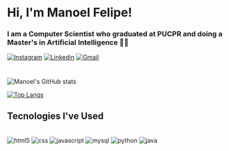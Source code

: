<h1> Hi, I'm Manoel Felipe! </h1>

<h3> I am a Computer Scientist who graduated at PUCPR and doing a Master's in Artificial Intelligence 👨‍💻 </h3>

[![Instagram](https://img.shields.io/badge/Instagram-E4405F?style=for-the-badge&logo=instagram&logoColor=white)](https://instagram.com/manoelbina.02?igshid=YmMyMTA2M2Y=)
[![Linkedin](https://img.shields.io/badge/LinkedIn-0077B5?style=for-the-badge&logo=linkedin&logoColor=white)](https://www.linkedin.com/in/manoel-felipe-de-almeida-bina-640821234)
[![Gmail](https://img.shields.io/badge/Gmail-D14836?style=for-the-badge&logo=gmail&logoColor=white)](mailto:manoelfelipe.s33@gmail.com)
#
![Manoel's GitHub stats](https://github-readme-stats.vercel.app/api?username=ManoelFelipeAB&show_icons=true&theme=tokyonight)

[![Top Langs](https://github-readme-stats.vercel.app/api/top-langs/?username=ManoelFelipeAB&layout=compact&theme=tokyonight)](https://github.com/anuraghazra/github-readme-stats)

<h2> Tecnologies I've Used </h2>
<div style="display: inline_block"><br/>
    <img align="center" alt="html5" src="https://img.shields.io/badge/HTML5-E34F26?style=for-the-badge&logo=html5&logoColor=white"/>
<img align="center" alt="css" src="https://img.shields.io/badge/CSS3-1572B6?style=for-the-badge&logo=css3&logoColor=white"/>
<img align="center" alt="javascript" src="https://img.shields.io/badge/JavaScript-F7DF1E?style=for-the-badge&logo=javascript&logoColor=black"/>
<img align="center" alt="mysql" src="https://img.shields.io/badge/MySQL-00000F?style=for-the-badge&logo=mysql&logoColor=white"/>
<img align="center" alt="python" src="https://img.shields.io/badge/Python-3776AB?style=for-the-badge&logo=python&logoColor=white"/>
<img align="center" alt="java" src="https://img.shields.io/badge/Java-ED8B00?style=for-the-badge&logo=java&logoColor=white"/>


</div>
